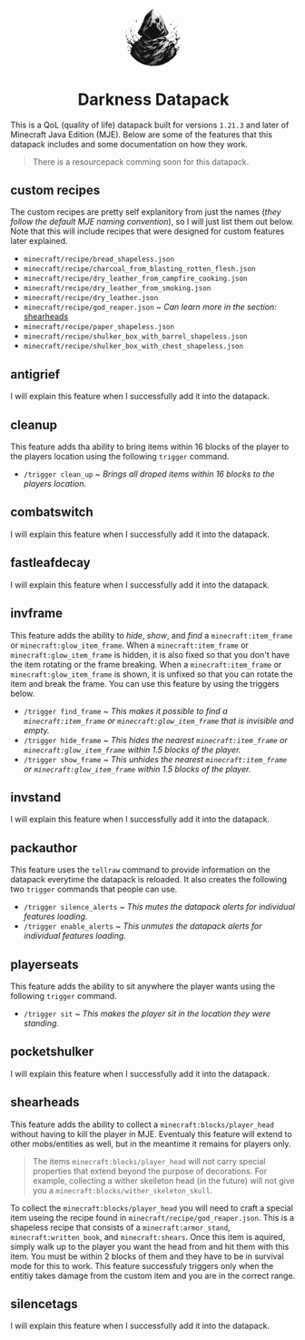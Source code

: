 <p align="center">
    <img width="100" style="border-radius: 50%;" src="https://github.com/amcocan/darkness_datapack/blob/main/pack.png" alt="Darkness Datapack Logo">
</p>

<h1 align="center">Darkness Datapack</h1>

This is a QoL (quality of life) datapack built for versions `1.21.3` and later of Minecraft Java Edition (MJE). Below are some of the features that this datapack includes and some documentation on how they work.
> There is a resourcepack comming soon for this datapack.

## custom recipes
The custom recipes are pretty self explanitory from just the names (_they follow the default MJE naming convention_), so I will just list them out below. Note that this will include recipes that were designed for custom features later explained.
- `minecraft/recipe/bread_shapeless.json`
- `minecraft/recipe/charcoal_from_blasting_rotten_flesh.json`
- `minecraft/recipe/dry_leather_from_campfire_cooking.json`
- `minecraft/recipe/dry_leather_from_smoking.json`
- `minecraft/recipe/dry_leather.json`
- `minecraft/recipe/god_reaper.json` ~ _Can learn more in the section:_ [shearheads](#shearheads)
- `minecraft/recipe/paper_shapeless.json`
- `minecraft/recipe/shulker_box_with_barrel_shapeless.json`
- `minecraft/recipe/shulker_box_with_chest_shapeless.json`

## antigrief
I will explain this feature when I successfully add it into the datapack.
<!-- Creepers / Endermen / Ghasts / Withers - Selective Griefing Removal -->

## cleanup
This feature adds tha ability to bring items within 16 blocks of the player to the players location using the following `trigger` command.
- `/trigger clean_up` ~ _Brings all droped items within 16 blocks to the players location._

## combatswitch
I will explain this feature when I successfully add it into the datapack.
<!-- A way to toggle pvp. -->

## fastleafdecay
I will explain this feature when I successfully add it into the datapack.
<!-- Adds fast leaf decay for all trees. -->

## invframe
This feature adds the ability to _hide_, _show_, and _find_ a `minecraft:item_frame` or `minecraft:glow_item_frame`. When a `minecraft:item_frame` or `minecraft:glow_item_frame` is hidden, it is also fixed so that you don't have the item rotating or the frame breaking. When a `minecraft:item_frame` or `minecraft:glow_item_frame` is shown, it is unfixed so that you can rotate the item and break the frame. You can use this feature by using the triggers below.
- `/trigger find_frame` ~ _This makes it possible to find a `minecraft:item_frame` or `minecraft:glow_item_frame` that is invisible and empty._
- `/trigger hide_frame` ~ _This hides the nearest `minecraft:item_frame` or `minecraft:glow_item_frame` within 1.5 blocks of the player._
- `/trigger show_frame` ~ _This unhides the nearest `minecraft:item_frame` or `minecraft:glow_item_frame` within 1.5 blocks of the player._

## invstand
I will explain this feature when I successfully add it into the datapack.
<!-- Invisible / Invulnerable / Locking - Armor Stands -->

## packauthor
This feature uses the `tellraw` command to provide information on the datapack everytime the datapack is reloaded. It also creates the following two `trigger` commands that people can use.
- `/trigger silence_alerts` ~ _This mutes the datapack alerts for individual features loading._
- `/trigger enable_alerts` ~ _This unmutes the datapack alerts for individual features loading._

## playerseats
This feature adds the ability to sit anywhere the player wants using the following `trigger` command.
- `/trigger sit` ~ _This makes the player sit in the location they were standing._

## pocketshulker
I will explain this feature when I successfully add it into the datapack.
<!-- Opening shulkers in inventory. -->

## shearheads
This feature adds the ability to collect a `minecraft:blocks/player_head` without having to kill the player in MJE. Eventualy this feature will extend to other mobs/entities as well, but in the meantime it remains for players only.
> The items `minecraft:blocks/player_head` will not carry special properties that extend beyond the purpose of decorations. For example, collecting a wither skelleton head (in the future) will not give you a `minecraft:blocks/wither_skeleton_skull`.

To collect the `minecraft:blocks/player_head` you will need to craft a special item useing the recipe found in `minecraft/recipe/god_reaper.json`. This is a shapeless recipe that consists of a `minecraft:armor_stand`, `minecraft:written_book`, and `minecraft:shears`. Once this item is aquired, simply walk up to the player you want the head from and hit them with this item. You must be within 2 blocks of them and they have to be in survival mode for this to work. This feature successfuly triggers only when the entitiy takes damage from the custom item and you are in the correct range.

## silencetags
I will explain this feature when I successfully add it into the datapack.
<!-- Add name tags that silence mobs permanently. -->
